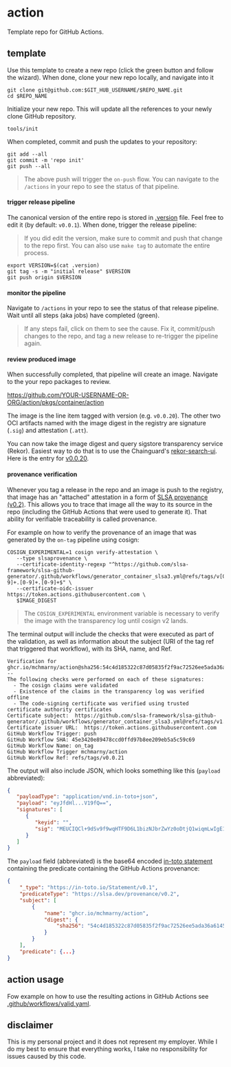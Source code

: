 # action

Template repo for GitHub Actions.

## template 

Use this template to create a new repo (click the green button and follow the wizard). When done, clone your new repo locally, and navigate into it

```shell
git clone git@github.com:$GIT_HUB_USERNAME/$REPO_NAME.git
cd $REPO_NAME
```

Initialize your new repo. This will update all the references to your newly clone GitHub repository.

```shell
tools/init
```

When completed, commit and push the updates to your repository: 

```shell
git add --all
git commit -m 'repo init'
git push --all
```

> The above push will trigger the `on-push` flow. You can navigate to the `/actions` in your repo to see the status of that pipeline. 

#### trigger release pipeline

The canonical version of the entire repo is stored in [.version](.version) file. Feel free to edit it (by default: `v0.0.1`). When done, trigger the release pipeline:

> If you did edit the version, make sure to commit and push that change to the repo first. You can also use `make tag` to automate the entire process.

```shell
export VERSION=$(cat .version)
git tag -s -m "initial release" $VERSION
git push origin $VERSION
```

#### monitor the pipeline 

Navigate to `/actions` in your repo to see the status of that release pipeline. Wait until all steps (aka jobs) have completed (green). 

> If any steps fail, click on them to see the cause. Fix it, commit/push changes to the repo, and tag a new release to re-trigger the pipeline again.

#### review produced image

When successfully completed, that pipeline will create an image. Navigate to the your repo packages to review.

https://github.com/YOUR-USERNAME-OR-ORG/action/pkgs/container/action

The image is the line item tagged with version (e.g. `v0.0.20`). The other two OCI artifacts named with the image digest in the registry are signature (`.sig`) and attestation (`.att`).

You can now take the image digest and query sigstore transparency service (Rekor). Easiest way to do that is to use the Chainguard's [rekor-search-ui](https://github.com/chainguard-dev/rekor-search-ui). Here is the entry for [v0.0.20](https://rekor.tlog.dev/?hash=sha256:54c4d185322c87d05835f2f9ac72526ee5ada36a6145993adf87bd9c271334f5).

#### provenance verification  

Whenever you tag a release in the repo and an image is push to the registry, that image has an "attached" attestation in a form of [SLSA provenance (v0.2)](https://slsa.dev/provenance/v0.2). This allows you to trace that image all the way to its source in the repo (including the GitHub Actions that were used to generate it). That ability for verifiable traceability is called provenance. 

For example on how to verify the provenance of an image that was generated by the `on-tag` pipeline using cosign:

```shell
COSIGN_EXPERIMENTAL=1 cosign verify-attestation \
   --type slsaprovenance \
   --certificate-identity-regexp "^https://github.com/slsa-framework/slsa-github-generator/.github/workflows/generator_container_slsa3.yml@refs/tags/v[0-9]+.[0-9]+.[0-9]+$" \
   --certificate-oidc-issuer https://token.actions.githubusercontent.com \
   $IMAGE_DIGEST
```

> The `COSIGN_EXPERIMENTAL` environment variable is necessary to verify the image with the transparency log until cosign v2 lands.

The terminal output will include the checks that were executed as part of the validation, as well as information about the subject (URI of the tag ref that triggered that workflow), with its SHA, name, and Ref.

```shell
Verification for ghcr.io/mchmarny/action@sha256:54c4d185322c87d05835f2f9ac72526ee5ada36a6145993adf87bd9c271334f5 --
The following checks were performed on each of these signatures:
  - The cosign claims were validated
  - Existence of the claims in the transparency log was verified offline
  - The code-signing certificate was verified using trusted certificate authority certificates
Certificate subject:  https://github.com/slsa-framework/slsa-github-generator/.github/workflows/generator_container_slsa3.yml@refs/tags/v1.5.0
Certificate issuer URL:  https://token.actions.githubusercontent.com
GitHub Workflow Trigger: push
GitHub Workflow SHA: 45e3420e89478ccd0ffd97b8ee209eb5a5c59c69
GitHub Workflow Name: on_tag
GitHub Workflow Trigger mchmarny/action
GitHub Workflow Ref: refs/tags/v0.0.21
```

The output will also include JSON, which looks something like this (`payload` abbreviated): 

```json
{
   "payloadType": "application/vnd.in-toto+json",
   "payload": "eyJfdHl...V19fQ==",
   "signatures": [
      {
         "keyid": "",
         "sig": "MEUCIQCl+9dSv9f9wqHTF9D6L1bizNJbrZwYz0oDtjQ1wiqmLwIgE1T1LpwVd5+lOnalkYzNftTup//6H9i6wKDoCNNhpeo="
      }
   ]
}
```

The `payload` field (abbreviated) is the base64 encoded [in-toto statement](https://in-toto.io/) containing the predicate containing the GitHub Actions provenance:

```json
{
    "_type": "https://in-toto.io/Statement/v0.1",
    "predicateType": "https://slsa.dev/provenance/v0.2",
    "subject": [
        {
            "name": "ghcr.io/mchmarny/action",
            "digest": {
                "sha256": "54c4d185322c87d05835f2f9ac72526ee5ada36a6145993adf87bd9c271334f5"
            }
        }
    ],
    "predicate": {...}
}
```

## action usage 

Fow example on how to use the resulting actions in GitHub Actions see [.github/workflows/valid.yaml](../../.github/workflows/valid.yaml).

## disclaimer

This is my personal project and it does not represent my employer. While I do my best to ensure that everything works, I take no responsibility for issues caused by this code.